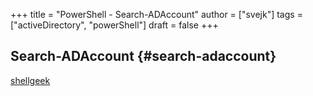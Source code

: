 +++
title = "PowerShell - Search-ADAccount"
author = ["svejk"]
tags = ["activeDirectory", "powerShell"]
draft = false
+++

## Search-ADAccount {#search-adaccount}

[shellgeek](https://shellgeek.com/powershell-search-adaccount-cmdlet-examples/)
